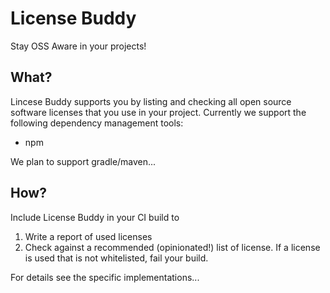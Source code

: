 # License Buddy

Stay OSS Aware in your projects!


## What?

Lincese Buddy supports you by listing and checking all open source software licenses that you use in your project. 
Currently we support the following dependency management tools:

* npm

We plan to support gradle/maven...


## How?

Include License Buddy in your CI build to 

1. Write a report of used licenses
2. Check against a recommended (opinionated!) list of license. If a license is used that is not whitelisted, fail your build.

For details see the specific implementations...